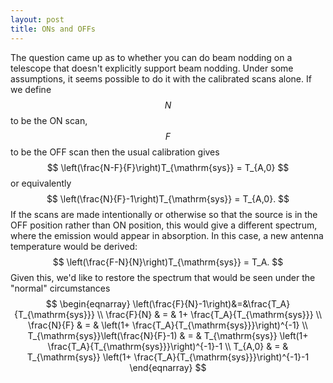```yaml
---
layout: post
title: ONs and OFFs
---
```

The question came up as to whether you can do beam nodding on a telescope that doesn't explicitly support beam nodding.  Under some assumptions, it seems possible to do it with the calibrated scans alone.  If we define $$N$$ to be the ON scan, $$F$$ to be the OFF scan then the usual calibration gives
$$
\left(\frac{N-F}{F}\right)T_{\mathrm{sys}} = T_{A,0}
$$
or equivalently
$$
\left(\frac{N}{F}-1\right)T_{\mathrm{sys}} = T_{A,0}.
$$
If the scans are made intentionally or otherwise so that the source is in the OFF position rather than ON position, this would give a different spectrum, where the emission would appear in absorption.  In this case, a new antenna temperature would be derived:
$$
\left(\frac{F-N}{N}\right)T_{\mathrm{sys}} = T_A.
$$
Given this, we'd like to restore the spectrum that would be seen under the "normal" circumstances
$$
\begin{eqnarray}
\left(\frac{F}{N}-1\right)&=&\frac{T_A}{T_{\mathrm{sys}}} \\
\frac{F}{N} & = & 1+ \frac{T_A}{T_{\mathrm{sys}}} \\
\frac{N}{F} & = & \left(1+ \frac{T_A}{T_{\mathrm{sys}}}\right)^{-1} \\
T_{\mathrm{sys}}\left(\frac{N}{F}-1) & = & T_{\mathrm{sys}} \left(1+ \frac{T_A}{T_{\mathrm{sys}}}\right)^{-1}-1 \\
T_{A,0} & = & T_{\mathrm{sys}} \left(1+ \frac{T_A}{T_{\mathrm{sys}}}\right)^{-1}-1
\end{eqnarray}
$$

